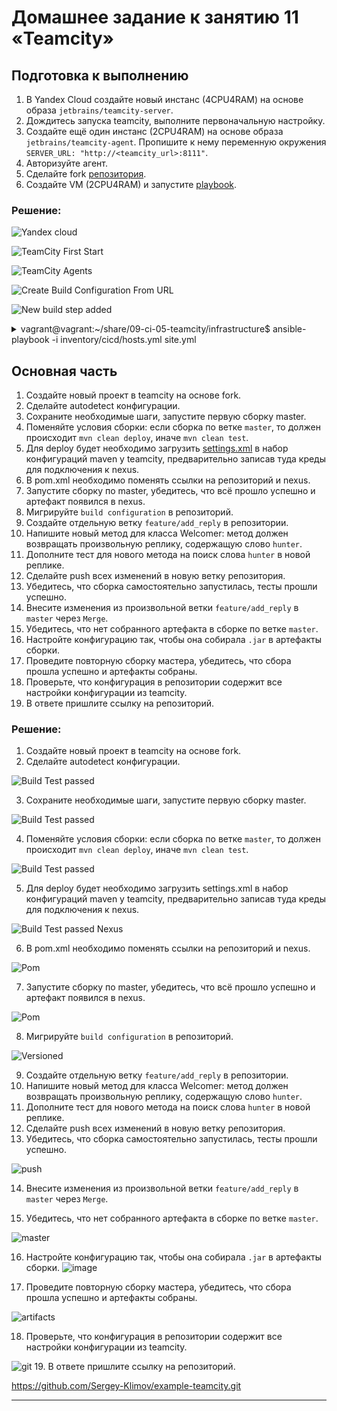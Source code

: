 # Домашнее задание к занятию 11 «Teamcity»

## Подготовка к выполнению

1. В Yandex Cloud создайте новый инстанс (4CPU4RAM) на основе образа `jetbrains/teamcity-server`.
2. Дождитесь запуска teamcity, выполните первоначальную настройку.
3. Создайте ещё один инстанс (2CPU4RAM) на основе образа `jetbrains/teamcity-agent`. Пропишите к нему переменную окружения `SERVER_URL: "http://<teamcity_url>:8111"`.
4. Авторизуйте агент.
5. Сделайте fork [репозитория](https://github.com/aragastmatb/example-teamcity).
6. Создайте VM (2CPU4RAM) и запустите [playbook](./infrastructure).

### Решение:

![Yandex cloud](./img/vm.png)

![TeamCity First Start](./img/teamcityserver.png)

![TeamCity Agents](./img/agent.png)

![Create Build Configuration From URL](./img/Build.png)

![New build step added](./img/Buildstep.png)

<details><summary>vagrant@vagrant:~/share/09-ci-05-teamcity/infrastructure$ ansible-playbook -i inventory/cicd/hosts.yml site.yml</summary>

```console
vagrant@vagrant:~/share/09-ci-05-teamcity/infrastructure$ ansible-playbook -i inventory/cicd/hosts.yml site.yml

PLAY [Get Nexus installed] ********************************************************************************************************************************************************************************************************************************
TASK [Gathering Facts] ********************************************************************************************************************************************************************************************************************************
ok: [nexus-01]

TASK [Create Nexus group] ********************************************************************************************************************************************************************************************************************************
changed: [nexus-01]

TASK [Create Nexus user] ********************************************************************************************************************************************************************************************************************************
changed: [nexus-01]

TASK [Install JDK] ********************************************************************************************************************************************************************************************************************************
changed: [nexus-01]

TASK [Create Nexus directories] ********************************************************************************************************************************************************************************************************************************
changed: [nexus-01] => (item=/home/nexus/log)
changed: [nexus-01] => (item=/home/nexus/sonatype-work/nexus3)
changed: [nexus-01] => (item=/home/nexus/sonatype-work/nexus3/etc)
changed: [nexus-01] => (item=/home/nexus/pkg)
changed: [nexus-01] => (item=/home/nexus/tmp)

TASK [Download Nexus] *******************************************************************************************************************************************************************************************************************************
[WARNING]: Module remote_tmp /home/nexus/.ansible/tmp did not exist and was created with a mode of 0700, this may cause issues when running as another user. To avoid this, create the remote_tmp dir with the correct permissions manually
changed: [nexus-01]

TASK [Unpack Nexus] *******************************************************************************************************************************************************************************************************************************
changed: [nexus-01]

TASK [Link to Nexus Directory] *******************************************************************************************************************************************************************************************************************************
changed: [nexus-01]

TASK [Add NEXUS_HOME for Nexus user] *******************************************************************************************************************************************************************************************************************************
changed: [nexus-01]

TASK [Add run_as_user to Nexus.rc] *******************************************************************************************************************************************************************************************************************************
changed: [nexus-01]

TASK [Raise nofile limit for Nexus user] ****************************************************************************************************************************************************************************************************************************
changed: [nexus-01]

TASK [Create Nexus service for SystemD] *****************************************************************************************************************************************************************************************************************************
changed: [nexus-01]

TASK [Ensure Nexus service is enabled for SystemD] ******************************************************************************************************************************************************************************************************************
changed: [nexus-01]
TASK [Create Nexus vmoptions] *******************************************************************************************************************************************************************************************************************************
changed: [nexus-01]

TASK [Create Nexus properties] *******************************************************************************************************************************************************************************************************************************
changed: [nexus-01]

TASK [Lower Nexus disk space threshold] *****************************************************************************************************************************************************************************************************************************
skipping: [nexus-01]

TASK [Start Nexus service if enabled] *******************************************************************************************************************************************************************************************************************************
changed: [nexus-01]

TASK [Ensure Nexus service is restarted] ****************************************************************************************************************************************************************************************************************************
skipping: [nexus-01]

TASK [Wait for Nexus port if started] *******************************************************************************************************************************************************************************************************************************

ok: [nexus-01]

PLAY RECAP *******************************************************************************************************************************************************************************************************************************
nexus-01                   : ok=17   changed=15   unreachable=0    failed=0    skipped=2    rescued=0    ignored=0 

```
</details>

## Основная часть

1. Создайте новый проект в teamcity на основе fork.
2. Сделайте autodetect конфигурации.
3. Сохраните необходимые шаги, запустите первую сборку master.
4. Поменяйте условия сборки: если сборка по ветке `master`, то должен происходит `mvn clean deploy`, иначе `mvn clean test`.
5. Для deploy будет необходимо загрузить [settings.xml](./teamcity/settings.xml) в набор конфигураций maven у teamcity, предварительно записав туда креды для подключения к nexus.
6. В pom.xml необходимо поменять ссылки на репозиторий и nexus.
7. Запустите сборку по master, убедитесь, что всё прошло успешно и артефакт появился в nexus.
8. Мигрируйте `build configuration` в репозиторий.
9. Создайте отдельную ветку `feature/add_reply` в репозитории.
10. Напишите новый метод для класса Welcomer: метод должен возвращать произвольную реплику, содержащую слово `hunter`.
11. Дополните тест для нового метода на поиск слова `hunter` в новой реплике.
12. Сделайте push всех изменений в новую ветку репозитория.
13. Убедитесь, что сборка самостоятельно запустилась, тесты прошли успешно.
14. Внесите изменения из произвольной ветки `feature/add_reply` в `master` через `Merge`.
15. Убедитесь, что нет собранного артефакта в сборке по ветке `master`.
16. Настройте конфигурацию так, чтобы она собирала `.jar` в артефакты сборки.
17. Проведите повторную сборку мастера, убедитесь, что сбора прошла успешно и артефакты собраны.
18. Проверьте, что конфигурация в репозитории содержит все настройки конфигурации из teamcity.
19. В ответе пришлите ссылку на репозиторий.


### Решение:

1. Создайте новый проект в teamcity на основе fork.
2. Сделайте autodetect конфигурации.

![Build Test passed](./img/Run.png)

3. Сохраните необходимые шаги, запустите первую сборку master.

![Build Test passed](./img/Run1.png)

4. Поменяйте условия сборки: если сборка по ветке `master`, то должен происходит `mvn clean deploy`, иначе `mvn clean test`.

![Build Test passed](./img/Run2.png)

5. Для deploy будет необходимо загрузить settings.xml в набор конфигураций maven у teamcity, предварительно записав туда креды для подключения к nexus.

![Build Test passed Nexus](./img/Runtest.png)

6. В pom.xml необходимо поменять ссылки на репозиторий и nexus.

![Pom](./img/pom.png)

7. Запустите сборку по master, убедитесь, что всё прошло успешно и артефакт появился в nexus.

![Pom](./img/nexus.png)

8. Мигрируйте `build configuration` в репозиторий.

![Versioned](./img/Versioned.png)

9. Создайте отдельную ветку `feature/add_reply` в репозитории.
10. Напишите новый метод для класса Welcomer: метод должен возвращать произвольную реплику, содержащую слово `hunter`.
11. Дополните тест для нового метода на поиск слова `hunter` в новой реплике.
12. Сделайте push всех изменений в новую ветку репозитория.
13. Убедитесь, что сборка самостоятельно запустилась, тесты прошли успешно.

![push](./img/run3.png)

14. Внесите изменения из произвольной ветки `feature/add_reply` в `master` через `Merge`.

15. Убедитесь, что нет собранного артефакта в сборке по ветке `master`.

![master](./img/master.png)

16. Настройте конфигурацию так, чтобы она собирала `.jar` в артефакты сборки.
![image](./img/jar.png)

17. Проведите повторную сборку мастера, убедитесь, что сбора прошла успешно и артефакты собраны.

![artifacts](./img/Artifacts.png)

18. Проверьте, что конфигурация в репозитории содержит все настройки конфигурации из teamcity.

![git](./img/git.png)
19. В ответе пришлите ссылку на репозиторий.

<a href='https://github.com/Sergey-Klimov/example-teamcity'>https://github.com/Sergey-Klimov/example-teamcity.git</a>

---
